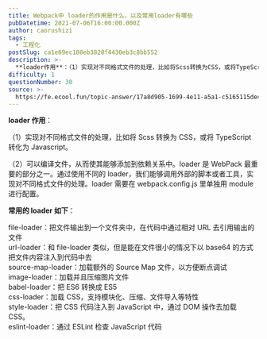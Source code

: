 ```yaml
---
title: Webpack中 loader的作用是什么，以及常用loader有哪些
pubDatetime: 2021-07-06T16:00:00.000Z
author: caorushizi
tags:
  - 工程化
postSlug: ca1e69ec108eb3828f4430eb3c8bb552
description: >-
  **loader作用**：（1）实现对不同格式文件的处理，比如将Scss转换为CSS，或将TypeScript转化为Javascript。（2）可以编译文件，从而使其能够添加到依赖关系中。loader
difficulty: 1
questionNumber: 30
source: >-
  https://fe.ecool.fun/topic-answer/17a8d905-1699-4e11-a5a1-c5165115de48?orderBy=updateTime&order=desc&tagId=28
---
```


**loader 作用**：

（1）实现对不同格式文件的处理，比如将 Scss 转换为 CSS，或将 TypeScript 转化为 Javascript。

（2）可以编译文件，从而使其能够添加到依赖关系中。loader 是 WebPack 最重要的部分之一。通过使用不同的 loader，我们能够调用外部的脚本或者工具，实现对不同格式文件的处理。loader 需要在 webpack.config.js 里单独用 module 进行配置。

**常用的 loader 如下**：

file-loader：把文件输出到一个文件夹中，在代码中通过相对 URL 去引用输出的文件  
url-loader：和 file-loader 类似，但是能在文件很小的情况下以 base64 的方式把文件内容注入到代码中去  
source-map-loader：加载额外的 Source Map 文件，以方便断点调试  
image-loader：加载并且压缩图片文件  
babel-loader：把 ES6 转换成 ES5  
css-loader：加载 CSS，支持模块化、压缩、文件导入等特性  
style-loader：把 CSS 代码注入到 JavaScript 中，通过 DOM 操作去加载 CSS。  
eslint-loader：通过 ESLint 检查 JavaScript 代码
